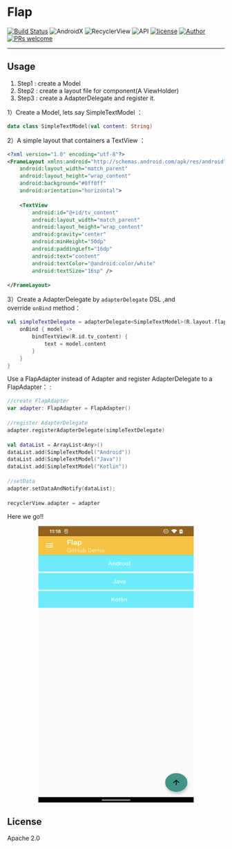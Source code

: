 # Flap

[![Build Status](https://travis-ci.org/AlanCheen/Flap.svg?branch=master)](https://travis-ci.org/AlanCheen/Flap) ![AndroidX](https://img.shields.io/badge/AndroidX-Migrated-brightgreen) ![RecyclerView](https://img.shields.io/badge/RecyclerView-1.1.0-brightgreen.svg) ![API](https://img.shields.io/badge/API-14%2B-brightgreen.svg?style=flat) [![license](https://img.shields.io/github/license/AlanCheen/Flap.svg)](./LICENSE) [![Author](https://img.shields.io/badge/%E4%BD%9C%E8%80%85-%E7%A8%8B%E5%BA%8F%E4%BA%A6%E9%9D%9E%E7%8C%BF-blue.svg)](https://github.com/AlanCheen) [![PRs welcome](https://img.shields.io/badge/PRs-welcome-brightgreen.svg)](https://github.com/AlanCheen/Flap/pulls)

------

## Usage

1. Step1 : create a Model
2. Step2 : create a layout file for component(A ViewHolder)
3. Step3 : create a AdapterDelegate and register it.


1）Create a Model, lets say SimpleTextModel ：
```kotlin
data class SimpleTextModel(val content: String)
```
2）A simple layout that containers a TextView ：
```xml
<?xml version="1.0" encoding="utf-8"?>
<FrameLayout xmlns:android="http://schemas.android.com/apk/res/android"
    android:layout_width="match_parent"
    android:layout_height="wrap_content"
    android:background="#0ff0ff"
    android:orientation="horizontal">

    <TextView
        android:id="@+id/tv_content"
        android:layout_width="match_parent"
        android:layout_height="wrap_content"
        android:gravity="center"
        android:minHeight="50dp"
        android:paddingLeft="16dp"
        android:text="content"
        android:textColor="@android:color/white"
        android:textSize="16sp" />

</FrameLayout>
```

3）Create a AdapterDelegate by `adapterDelegate` DSL ,and <br />override `onBind` method：

```kotlin
val simpleTextDelegate = adapterDelegate<SimpleTextModel>(R.layout.flap_item_simple_text) {
    onBind { model ->
        bindTextView(R.id.tv_content) {
            text = model.content
        }
    }
}
```

Use a FlapAdapter instead of Adapter and register AdapterDelegate to a FlapAdapter： :

```kotlin
//create FlapAdapter
var adapter: FlapAdapter = FlapAdapter()

//register AdapterDelegate
adapter.registerAdapterDelegate(simpleTextDelegate)

val dataList = ArrayList<Any>()
dataList.add(SimpleTextModel("Android"))
dataList.add(SimpleTextModel("Java"))
dataList.add(SimpleTextModel("Kotlin"))

//setData
adapter.setDataAndNotify(dataList);

recyclerView.adapter = adapter
```

Here we go!!

<div align=center><img width="360" height="640" src="assets/flap-simple-showcase.png"/></div>

## License
Apache 2.0